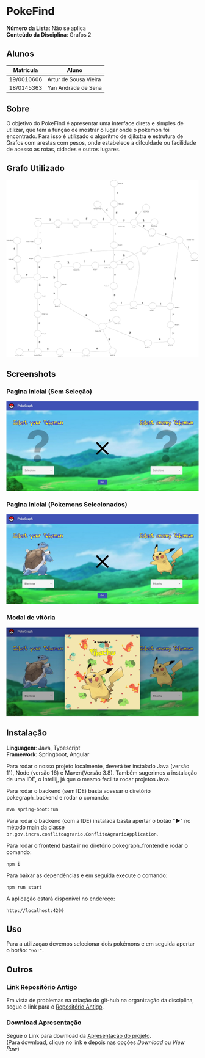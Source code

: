 # PokeFind

**Número da Lista**: Não se aplica<br>
**Conteúdo da Disciplina**: Grafos 2<br>

## Alunos
|Matrícula | Aluno |
| -- | -- |
| 19/0010606 | Artur de Sousa Vieira |
| 18/0145363 |  Yan Andrade de Sena  |

## Sobre 
O objetivo do PokeFind é apresentar uma interface direta e simples de utilizar, que tem a função de mostrar o lugar onde o pokemon foi encontrado. Para isso é utilizado o algoritmo de djikstra e estrutura de Grafos com arestas com pesos, onde estabelece a difculdade ou facilidade de acesso as rotas, cidades e outros lugares. 

## Grafo Utilizado

![Grafo_Kanto](assets-readme/grafo-kanto.png)


## Screenshots

### Pagina inicial (Sem Seleção)

![Pokemons não selecionados](assets-readme/pokemon-not-selected.jpeg) 

### Pagina inicial (Pokemons Selecionados)

![Pokemons selecionados](assets-readme/pokemon-selected.jpeg) 

### Modal de vitória

![Modal Vitória](assets-readme/modal-winner.jpeg) 

## Instalação 
**Linguagem**: Java, Typescript<br>
**Framework**: Springboot, Angular<br>

Para rodar o nosso projeto localmente, deverá ter instalado Java (versão 11), Node (versão 16) e Maven(Versão 3.8). Também sugerimos a instalação de uma IDE, o Intellij, já que o mesmo facilita rodar projetos Java.

Para rodar o backend (sem IDE) basta acessar o diretório pokegraph_backend e rodar o comando:

```
mvn spring-boot:run 
```

Para rodar o backend (com a IDE) instalada basta apertar o botão "▶" no método main da classe ``br.gov.incra.conflitoagrario.ConflitoAgrarioApplication``.

Para rodar o frontend basta ir no diretório pokegraph_frontend e rodar o comando:

```
npm i 
```

Para baixar as dependências e em seguida execute o comando:

```
npm run start
```

A aplicação estará disponível no endereço:

```
http://localhost:4200
```

## Uso 
Para a utilizaçao devemos selecionar dois pokémons e em seguida apertar o botão: ``"Go!"``.

## Outros 

### Link Repositório Antigo
Em vista de problemas na criação do git-hub na organização da disciplina,
segue o link para o [Repositório Antigo](https://github.com/yandrade1305/grafos1_pokegraph).

### Download Apresentação

Segue o Link para download da [Apresentação do projeto](assets-readme/apresentacao-pokegraph.mp4).<br>
(Para download, clique no link e depois nas opções *Download* ou *View Raw*)
